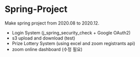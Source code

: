 # Spring-Project
Make spring project from 2020.08 to 2020.12.


- Login System (j_spring_security_check + Google OAuth2)
- s3 upload and download (test)
- Prize Lottery System (using excel and zoom registrants api)
- zoom online dashboard (수정 필요)

